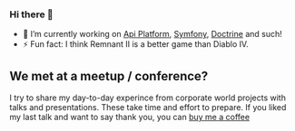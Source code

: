 ### Hi there 👋

- 🔭 I’m currently working on [Api Platform](https://api-platform.com/), [Symfony](https://symfony.com/), [Doctrine](https://www.doctrine-project.org/projects/orm.html) and such!
- ⚡ Fun fact: I think Remnant II is a better game than Diablo IV.

## We met at a meetup / conference?

I try to share my day-to-day experince from corporate world projects with talks and presentations. These take time and effort to prepare. If you liked my last talk and want to say thank you, you can [buy me a coffee](buymeacoffee.com/sllupa) 
